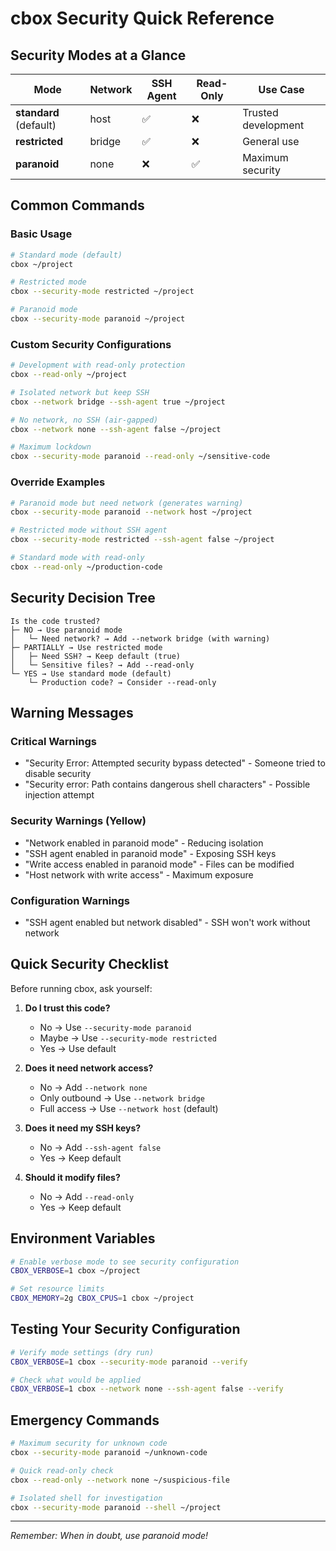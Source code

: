 # cbox Security Quick Reference

## Security Modes at a Glance

| Mode | Network | SSH Agent | Read-Only | Use Case |
|------|---------|-----------|-----------|----------|
| **standard** (default) | host | ✅ | ❌ | Trusted development |
| **restricted** | bridge | ✅ | ❌ | General use |
| **paranoid** | none | ❌ | ✅ | Maximum security |

## Common Commands

### Basic Usage
```bash
# Standard mode (default)
cbox ~/project

# Restricted mode
cbox --security-mode restricted ~/project

# Paranoid mode
cbox --security-mode paranoid ~/project
```

### Custom Security Configurations
```bash
# Development with read-only protection
cbox --read-only ~/project

# Isolated network but keep SSH
cbox --network bridge --ssh-agent true ~/project

# No network, no SSH (air-gapped)
cbox --network none --ssh-agent false ~/project

# Maximum lockdown
cbox --security-mode paranoid --read-only ~/sensitive-code
```

### Override Examples
```bash
# Paranoid mode but need network (generates warning)
cbox --security-mode paranoid --network host ~/project

# Restricted mode without SSH agent
cbox --security-mode restricted --ssh-agent false ~/project

# Standard mode with read-only
cbox --read-only ~/production-code
```

## Security Decision Tree

```
Is the code trusted?
├─ NO → Use paranoid mode
│   └─ Need network? → Add --network bridge (with warning)
├─ PARTIALLY → Use restricted mode
│   ├─ Need SSH? → Keep default (true)
│   └─ Sensitive files? → Add --read-only
└─ YES → Use standard mode (default)
    └─ Production code? → Consider --read-only
```

## Warning Messages

### Critical Warnings
- "Security Error: Attempted security bypass detected" - Someone tried to disable security
- "Security error: Path contains dangerous shell characters" - Possible injection attempt

### Security Warnings (Yellow)
- "Network enabled in paranoid mode" - Reducing isolation
- "SSH agent enabled in paranoid mode" - Exposing SSH keys
- "Write access enabled in paranoid mode" - Files can be modified
- "Host network with write access" - Maximum exposure

### Configuration Warnings
- "SSH agent enabled but network disabled" - SSH won't work without network

## Quick Security Checklist

Before running cbox, ask yourself:

1. **Do I trust this code?**
   - No → Use `--security-mode paranoid`
   - Maybe → Use `--security-mode restricted`
   - Yes → Use default

2. **Does it need network access?**
   - No → Add `--network none`
   - Only outbound → Use `--network bridge`
   - Full access → Use `--network host` (default)

3. **Does it need my SSH keys?**
   - No → Add `--ssh-agent false`
   - Yes → Keep default

4. **Should it modify files?**
   - No → Add `--read-only`
   - Yes → Keep default

## Environment Variables

```bash
# Enable verbose mode to see security configuration
CBOX_VERBOSE=1 cbox ~/project

# Set resource limits
CBOX_MEMORY=2g CBOX_CPUS=1 cbox ~/project
```

## Testing Your Security Configuration

```bash
# Verify mode settings (dry run)
CBOX_VERBOSE=1 cbox --security-mode paranoid --verify

# Check what would be applied
CBOX_VERBOSE=1 cbox --network none --ssh-agent false --verify
```

## Emergency Commands

```bash
# Maximum security for unknown code
cbox --security-mode paranoid ~/unknown-code

# Quick read-only check
cbox --read-only --network none ~/suspicious-file

# Isolated shell for investigation
cbox --security-mode paranoid --shell ~/project
```

---
*Remember: When in doubt, use paranoid mode!*